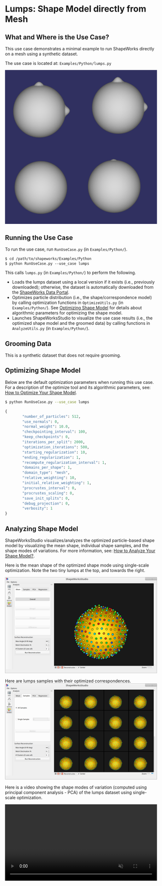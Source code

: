 # Lumps: Shape Model directly from Mesh

## What and Where is the Use Case?

This use case demonstrates a minimal example to run ShapeWorks directly on a mesh using a synthetic dataset.

The use case is located at: `Examples/Python/lumps.py`

![Lumps Dataset](../img/use-cases/lumps/dataset.png)
 
## Running the Use Case

To run the use case, run `RunUseCase.py` (in `Examples/Python/`).

```
$ cd /path/to/shapeworks/Examples/Python
$ python RunUseCase.py --use_case lumps
```

This calls `lumps.py` (in `Examples/Python/`) to perform the following.
            
* Loads the lumps dataset using a local version if it exists (i.e., previously downloaded); otherwise, the dataset is automatically downloaded from the [ShapeWorks Data Portal](http://cibc1.sci.utah.edu:8080/).
* Optimizes particle distribution (i.e., the shape/correspondence model) by calling optimization functions in `OptimizeUtils.py` (in `Examples/Python/`). See [Optimizing Shape Model](#optimizing-shape-model) for details about algorithmic parameters for optimizing the shape model.
* Launches ShapeWorksStudio to visualize the use case results (i.e., the optimized shape model and the groomed data) by calling functions in `AnalyzeUtils.py` (in `Examples/Python/`).


## Grooming Data

This is a synthetic dataset that does not require grooming.

## Optimizing Shape Model

Below are the default optimization parameters when running this use case. For a description of the optimize tool and its algorithmic parameters, see: [How to Optimize Your Shape Model](../workflow/optimize.md).

```bash
$ python RunUseCase.py --use_case lumps
```


```python
{
        "number_of_particles": 512,
        "use_normals": 0,
        "normal_weight": 10.0,
        "checkpointing_interval": 100,
        "keep_checkpoints": 0,
        "iterations_per_split": 2000,
        "optimization_iterations": 500,
        "starting_regularization": 10,
        "ending_regularization": 1,
        "recompute_regularization_interval": 1,
        "domains_per_shape": 1,
        "domain_type": "mesh",
        "relative_weighting": 10,
        "initial_relative_weighting": 1,
        "procrustes_interval": 0,
        "procrustes_scaling": 0,
        "save_init_splits": 0,
        "debug_projection": 0,
        "verbosity": 1
}
```

## Analyzing Shape Model

ShapeWorksStudio visualizes/analyzes the optimized particle-based shape model by visualizing the mean shape, individual shape samples, and the shape modes of variations. For more information, see: [How to Analyze Your Shape Model?](../workflow/analyze.md).            

Here is the mean shape of the optimized shape mode using single-scale optimization. Note the two tiny lumps at the top, and towards the right.

![Lumps Mean Shape](../img/use-cases/lumps/mean.png)

Here are lumps samples with their optimized correspondences.
![Lumps Samples](../img/use-cases/lumps/samples.png)

Here is a video showing the shape modes of variation (computed using principal component analysis - PCA) of the lumps dataset using single-scale optimization.

<video src="https://sci.utah.edu/~shapeworks/doc-resources/mp4s/lumps_pca.mp4" autoplay muted loop style="width:100%">